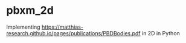 # pbxm_2d
Implementing https://matthias-research.github.io/pages/publications/PBDBodies.pdf in 2D in Python

